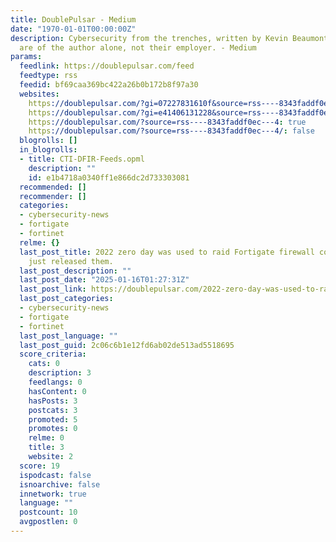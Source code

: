 ```yaml
---
title: DoublePulsar - Medium
date: "1970-01-01T00:00:00Z"
description: Cybersecurity from the trenches, written by Kevin Beaumont. Opinions
  are of the author alone, not their employer. - Medium
params:
  feedlink: https://doublepulsar.com/feed
  feedtype: rss
  feedid: bf69caa369bc422a26b0b172b8f97a30
  websites:
    https://doublepulsar.com/?gi=07227831610f&source=rss----8343faddf0ec---4: false
    https://doublepulsar.com/?gi=e41406131228&source=rss----8343faddf0ec---4%2F: false
    https://doublepulsar.com/?source=rss----8343faddf0ec---4: true
    https://doublepulsar.com/?source=rss----8343faddf0ec---4/: false
  blogrolls: []
  in_blogrolls:
  - title: CTI-DFIR-Feeds.opml
    description: ""
    id: e1b4718a0340ff1e866dc2d733303081
  recommended: []
  recommender: []
  categories:
  - cybersecurity-news
  - fortigate
  - fortinet
  relme: {}
  last_post_title: 2022 zero day was used to raid Fortigate firewall configs. Somebody
    just released them.
  last_post_description: ""
  last_post_date: "2025-01-16T01:27:31Z"
  last_post_link: https://doublepulsar.com/2022-zero-day-was-used-to-raid-fortigate-firewall-configs-somebody-just-released-them-a7a74e0b0c7f?source=rss----8343faddf0ec---4
  last_post_categories:
  - cybersecurity-news
  - fortigate
  - fortinet
  last_post_language: ""
  last_post_guid: 2c06c6b1e12fd6ab02de513ad5518695
  score_criteria:
    cats: 0
    description: 3
    feedlangs: 0
    hasContent: 0
    hasPosts: 3
    postcats: 3
    promoted: 5
    promotes: 0
    relme: 0
    title: 3
    website: 2
  score: 19
  ispodcast: false
  isnoarchive: false
  innetwork: true
  language: ""
  postcount: 10
  avgpostlen: 0
---
```

